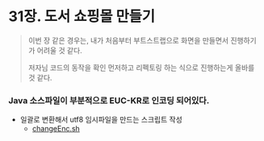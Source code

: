# 31장. 도서 쇼핑몰 만들기

> 이번 장 같은 경우는, 내가 처음부터 부트스트랩으로 화면을 만들면서 진행하기가 어려울 것 같다.
>
> 저자님 코드의 동작을 확인 먼저하고 리펙토링 하는 식으로 진행하는게 올바를 것 같다.





### Java 소스파일이 부분적으로 EUC-KR로 인코딩 되어있다.

* 일괄로 변환해서 utf8 임시파일을 만드는 스크립트 작성
  * [changeEnc.sh](changeEnc.sh)
